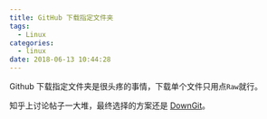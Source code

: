 ```yaml
---
title: GitHub 下载指定文件夹
tags:
  - Linux
categories:
  - linux
date: 2018-06-13 10:44:28
---
```


 Github 下载指定文件夹是很头疼的事情，下载单个文件只用点`Raw`就行。

 知乎上讨论帖子一大堆，最终选择的方案还是 [DownGit](https://minhaskamal.github.io/DownGit/#/home)。
